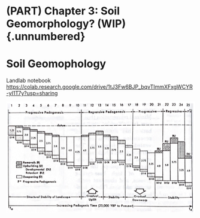 # (PART) Chapter 3: Soil Geomorphology? (WIP) {.unnumbered}

# Soil Geomophology



Landlab notebook <https://colab.research.google.com/drive/1tJ3Fw6BJP_bqvTImmXFxgWCYR-yI1T7y?usp=sharing>

![From Johnson and Watson-Stegner (1987)](images/clipboard-152616148.png)
